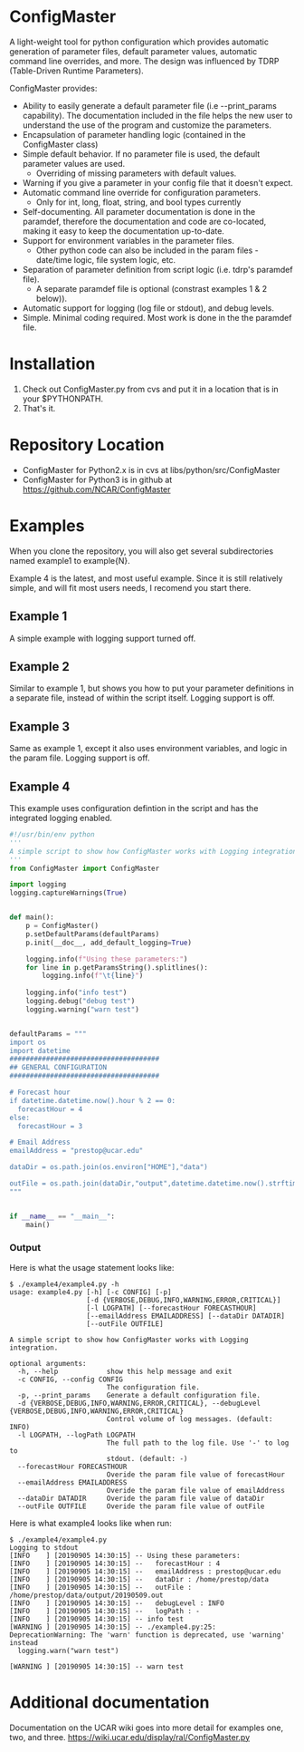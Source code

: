 # ConfigMaster
A light-weight tool for python configuration which provides automatic generation of parameter files, default parameter values, automatic command line overrides, and more. The design was influenced by TDRP (Table-Driven Runtime Parameters).


ConfigMaster provides:

* Ability to easily generate a default parameter file (i.e --print_params capability).  The documentation included in the file helps the new user to understand the use of the program and customize the parameters.
* Encapsulation of parameter handling logic  (contained in the ConfigMaster class)
* Simple default behavior. If no parameter file is used, the default parameter values are used.
  * Overriding of missing parameters with default values.
* Warning if you give a parameter in your config file that it doesn't expect.
* Automatic command line override for configuration parameters.
  * Only for int, long, float, string, and bool types currently
* Self-documenting. All parameter documentation is done in the paramdef, therefore the documentation and code are co-located, making it easy to keep the documentation up-to-date.
* Support for environment variables in the parameter files.
  * Other python code can also be included in the param files - date/time logic, file system logic, etc.
* Separation of parameter definition from script logic (i.e. tdrp's paramdef file).
  * A separate paramdef file is optional (constrast examples 1 & 2 below)).
* Automatic support for logging (log file or stdout), and debug levels.
* Simple.  Minimal coding required. Most work is done in the the paramdef file.


# Installation

1. Check out ConfigMaster.py from cvs and put it in a location that is in your $PYTHONPATH.
1. That's it.

# Repository Location

* ConfigMaster for Python2.x is in cvs at libs/python/src/ConfigMaster
* ConfigMaster for Python3 is in github at https://github.com/NCAR/ConfigMaster

# Examples

When you clone the repository, you will also get several subdirectories named example1 to example{N}.  

Example 4 is the latest, and most useful example.  Since it is still relatively simple, and will fit most users needs, I recomend you start there.

## Example 1
A simple example with logging support turned off.

## Example 2
Similar to example 1, but shows you how to put your parameter definitions in a separate file, instead of within the script itself.  Logging support is off.

## Example 3
Same as example 1, except it also uses environment variables, and logic in the param file.  Logging support is off.

## Example 4
This example uses configuration defintion in the script and has the integrated logging enabled.
```python
#!/usr/bin/env python
'''
A simple script to show how ConfigMaster works with Logging integration.
'''
from ConfigMaster import ConfigMaster

import logging
logging.captureWarnings(True)


def main():
    p = ConfigMaster()
    p.setDefaultParams(defaultParams)
    p.init(__doc__, add_default_logging=True)

    logging.info(f"Using these parameters:")
    for line in p.getParamsString().splitlines():
        logging.info(f"\t{line}")
    
    logging.info("info test")
    logging.debug("debug test")
    logging.warning("warn test")


defaultParams = """
import os
import datetime
#####################################
## GENERAL CONFIGURATION
#####################################

# Forecast hour
if datetime.datetime.now().hour % 2 == 0:
  forecastHour = 4
else:
  forecastHour = 3

# Email Address
emailAddress = "prestop@ucar.edu"

dataDir = os.path.join(os.environ["HOME"],"data")

outFile = os.path.join(dataDir,"output",datetime.datetime.now().strftime("%Y%m%d") + ".out")
"""


if __name__ == "__main__":
    main()
```

### Output
Here is what the usage statement looks like:
```
$ ./example4/example4.py -h
usage: example4.py [-h] [-c CONFIG] [-p]
                   [-d {VERBOSE,DEBUG,INFO,WARNING,ERROR,CRITICAL}]
                   [-l LOGPATH] [--forecastHour FORECASTHOUR]
                   [--emailAddress EMAILADDRESS] [--dataDir DATADIR]
                   [--outFile OUTFILE]

A simple script to show how ConfigMaster works with Logging integration.

optional arguments:
  -h, --help            show this help message and exit
  -c CONFIG, --config CONFIG
                        The configuration file.
  -p, --print_params    Generate a default configuration file.
  -d {VERBOSE,DEBUG,INFO,WARNING,ERROR,CRITICAL}, --debugLevel {VERBOSE,DEBUG,INFO,WARNING,ERROR,CRITICAL}
                        Control volume of log messages. (default: INFO)
  -l LOGPATH, --logPath LOGPATH
                        The full path to the log file. Use '-' to log to
                        stdout. (default: -)
  --forecastHour FORECASTHOUR
                        Overide the param file value of forecastHour
  --emailAddress EMAILADDRESS
                        Overide the param file value of emailAddress
  --dataDir DATADIR     Overide the param file value of dataDir
  --outFile OUTFILE     Overide the param file value of outFile
```

Here is what example4 looks like when run:
```
$ ./example4/example4.py
Logging to stdout
[INFO    ] [20190905 14:30:15] -- Using these parameters:
[INFO    ] [20190905 14:30:15] -- 	forecastHour : 4
[INFO    ] [20190905 14:30:15] -- 	emailAddress : prestop@ucar.edu
[INFO    ] [20190905 14:30:15] -- 	dataDir : /home/prestop/data
[INFO    ] [20190905 14:30:15] -- 	outFile : /home/prestop/data/output/20190509.out
[INFO    ] [20190905 14:30:15] -- 	debugLevel : INFO
[INFO    ] [20190905 14:30:15] -- 	logPath : -
[INFO    ] [20190905 14:30:15] -- info test
[WARNING ] [20190905 14:30:15] -- ./example4.py:25: DeprecationWarning: The 'warn' function is deprecated, use 'warning' instead
  logging.warn("warn test")

[WARNING ] [20190905 14:30:15] -- warn test
```

# Additional documentation
Documentation on the UCAR wiki goes into more detail for examples one, two, and three.
https://wiki.ucar.edu/display/ral/ConfigMaster.py
